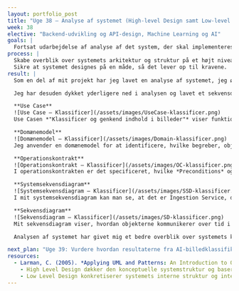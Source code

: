 ```yaml
---
layout: portfolio_post
title: "Uge 38 – Analyse af systemet (High-level Design samt Low-level Design)"
week: 38
elective: "Backend-udvikling og API-design, Machine Learning og AI"
goals: |
  Fortsat udarbejdelse af analyse af det system, der skal implementeres.  
process: |
  Skabe overblik over systemets arkitektur og struktur på et højt niveau.  
  Sikre at systemet designes på en måde, så det lever op til kravene.  
result: |
  Som en del af mit projekt har jeg lavet en analyse af systemet, jeg ønsker at implementere. Formålet er at skabe et overblik over det system, der skal implementeres, samtidig med at jeg sørger for, at der er en tydelig sporbarhed mellem krav og design. Dette bruges desuden som en ramme, der detaljeres i Low Level Design (LLD).  

  Jeg har desuden dykket yderligere ned i analysen og lavet et sekvensdiagram. Sekvensdiagrammet viser interaktionen mellem objekter over tid – altså hvordan funktioner og beskeder flyder mellem komponenter i en konkret brugssituation.  

  **Use Case**  
  ![Use Case – Klassificer](/assets/images/UseCase-klassificer.png)  
  Use Casen *"Klassificer og genkend indhold i billeder"* viser funktionaliteten i systemet, hvor al analyse af billederne skal foregå. Det fremgår tydeligt, at systemet afventer en ekstern service, hvorefter det påbegynder en analyseproces.  

  **Domænemodel**  
  ![Domænemodel – Klassificer](/assets/images/Domain-klassificer.png)  
  Jeg anvender en domænemodel for at identificere, hvilke begreber, objekter og klasser der findes i domænet. Jeg får herved et overblik over deres attributter og relationer og får en forståelse for det faglige sprog, der skal anvendes.  

  **Operationskontrakt**  
  ![Operationskontrakt – Klassificer](/assets/images/OC-klassificer.png)  
  I operationskontrakten er det specificeret, hvilke *Preconditions* og *Postconditions* der ligger til grund for den gældende use case. Det betyder, at jeg kigger på, hvilke objekter der påvirkes, og hvordan deres tilstande ændres.  

  **Systemsekvensdiagram**  
  ![Systemsekvensdiagram – Klassificer](/assets/images/SSD-klassificer.png)  
  I mit systemsekvensdiagram kan man se, at det er Ingestion Service, der gør brug af systemet – hvilke inputdata der sendes ind, og hvad der kommer retur. Det giver en god idé om interaktionen med systemet. Systemsekvensdiagrammet viser interaktionen mellem aktør og system som en sort boks, mens sekvensdiagrammet går i dybden med de interne objekter og deres samarbejde.  

  **Sekvensdiagram**  
  ![Sekvensdiagram – Klassificer](/assets/images/SD-klassificer.png)  
  Mit sekvensdiagram viser, hvordan objekterne kommunikerer over tid i sekventiel rækkefølge. Diagrammet illustrerer detaljeret, hvem der kalder hvem, hvilke data der udveksles, hvad der bliver returneret og i hvilken rækkefølge det sker.  

  Analysen af systemet har givet mig et bedre overblik over systemets kompleksitet og hvordan forskellige dele hænger sammen. Det er særligt relevant for backend-udvikling og API-design, men danner også grundlaget for at se, hvor AI kan kobles på senere.  

next_plan: "Uge 39: Vurdere hvordan resultaterne fra AI-billedklassifikationstjenesten skal behandles og vægtes i en samlet vurdering"
resources: 
  - Larman, C. (2005). *Applying UML and Patterns: An Introduction to Object-Oriented Analysis and Design and Iterative Development* (3rd ed.). Pearson Education.  
    - High Level Design dækker den konceptuelle systemstruktur og baseres bl.a. på use case-modellering (kap. 6), systemsekvensdiagrammer (kap. 9), operationskontrakter (kap. 10) og domænemodellering (kap. 12–13).  
    - Low Level Design konkretiserer systemets interne struktur og interaktion gennem design patterns og GRASP-principper (kap. 16), designklassediagrammer (kap. 17) og interaktionsdiagrammer som sekvensdiagrammer (kap. 18).  
---
```

